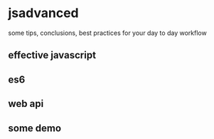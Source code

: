 # jsadvanced
some tips, conclusions, best practices for your day to day workflow

## effective javascript


## es6


## web api

## some demo
